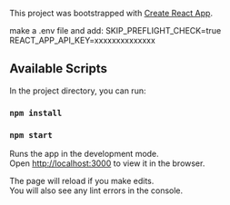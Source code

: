 
This project was bootstrapped with [Create React App](https://github.com/facebook/create-react-app).

make a .env file and add:
SKIP_PREFLIGHT_CHECK=true
REACT_APP_API_KEY=xxxxxxxxxxxxxx

## Available Scripts

In the project directory, you can run:

### `npm install`
### `npm start`

Runs the app in the development mode.<br />
Open [http://localhost:3000](http://localhost:3000) to view it in the browser.

The page will reload if you make edits.<br />
You will also see any lint errors in the console.


